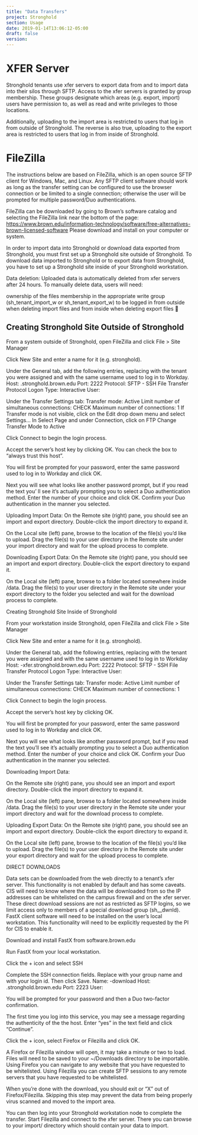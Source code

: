 ```yaml
---
title: "Data Transfers"
project: Stronghold
section: Usage
date: 2019-01-14T13:06:12-05:00
draft: false
version:
---
```


# XFER Server

Stronghold tenants use xfer servers to export data from and to import data into their silos through SFTP. Access to the xfer servers is granted by group membership. These groups designate which areas (e.g. export, import) users have permission to, as well as read and write privileges to those locations.

Additionally, uploading to the import area is restricted to users that log in from outside of Stronghold. The reverse is also true, uploading to the export area is restricted to users that log in from inside of Stronghold.

# FileZilla
The instructions below are based on FileZilla, which is an open source SFTP client for Windows, Mac, and Linux. Any SFTP client software should work as long as the transfer setting can be configured to use the browser connection or be limited to a single connection; otherwise the user will be prompted for multiple password/Duo authentications.     

FileZilla can be downloaded by going to Brown’s software catalog and selecting the FileZilla link near the bottom of the page:
https://www.brown.edu/information-technology/software/free-alternatives-brown-licensed-software
Please download and install on your computer or system.

In order to import data into Stronghold or download data exported from Stronghold, you must first set up a Stronghold site outside of Stronghold. To download data imported to Stronghold or to export data from Stronghold, you have to set up a Stronghold site inside of your Stronghold workstation.

Data deletion:
Uploaded data is automatically deleted from xfer servers after 24 hours. To manually delete data, users will need:

ownership of the files
membership in the appropriate write group (sh_tenant_import_w or sh_tenant_export_w)
to be logged in from outside when deleting import files and from inside when deleting export files

## Creating Stronghold Site Outside of Stronghold

From a system outside of Stronghold, open FileZilla and click File > Site Manager

Click New Site and enter a name for it (e.g. stronghold).

Under the General tab, add the following entries, replacing <tenant> with the tenant you were assigned and <username> with the same username used to log in to Workday.
	Host: <tenant>.stronghold.brown.edu
	Port: 2222
	Protocol: SFTP - SSH File Transfer Protocol
	Logon Type: Interactive
	User: <username>








Under the Transfer Settings tab:
	Transfer mode: Active
	Limit number of simultaneous connections: CHECK
	Maximum number of connections: 1
If Transfer mode is not visible, click on the Edit drop down menu and select Settings…
In Select Page and under Connection, click on FTP
Change Transfer Mode to Active


Click Connect to begin the login process.



Accept the server’s host key by clicking OK.  You can check the box to “always trust this host”.  



You will first be prompted for your password, enter the same password used to log in to Workday and click OK.



Next you will see what looks like another password prompt, but if you read the text you’ ll see it’s actually prompting you to select a Duo authentication method. Enter the number of your choice and click OK. Confirm your Duo authentication in the manner you selected.





























Uploading Import Data:
On the Remote site (right) pane, you should see an import and export directory. Double-click the import directory to expand it.

On the Local site (left) pane, browse to the location of the file(s) you’d like to upload. Drag the file(s) to your user directory in the Remote site under your import directory and wait for the upload process to complete.


Downloading Export Data:
On the Remote site (right) pane, you should see an import and export directory. Double-click the export directory to expand it.

On the Local site (left) pane, browse to a folder located somewhere inside /data.  Drag the file(s) to your user directory in the Remote site under your export directory to the folder you selected and wait for the download process to complete.





Creating Stronghold Site Inside of Stronghold

From your workstation inside Stronghold, open FileZilla and click File > Site Manager

Click New Site and enter a name for it (e.g. stronghold).

Under the General tab, add the following entries, replacing <tenant> with the tenant you were assigned and <username> with the same username used to log in to Workday
	Host: <tenant>-xfer.stronghold.brown.edu
	Port: 2222
	Protocol: SFTP - SSH File Transfer Protocol
	Logon Type: Interactive
	User: <username>





Under the Transfer Settings tab:
	Transfer mode: Active
	Limit number of simultaneous connections: CHECK
	Maximum number of connections: 1

Click Connect to begin the login process.



Accept the server’s host key by clicking OK.



You will first be prompted for your password, enter the same password used to log in to Workday and click OK.



Next you will see what looks like another password prompt, but if you read the text you’ll see it’s actually prompting you to select a Duo authentication method. Enter the number of your choice and click OK. Confirm your Duo authentication in the manner you selected.



Downloading Import Data:

On the Remote site (right) pane, you should see an import and export directory. Double-click the import directory to expand it.

On the Local site (left) pane, browse to a folder located somewhere inside /data.  Drag the file(s) to your user directory in the Remote site under your import directory and wait for the download process to complete.




 Uploading Export Data:
On the Remote site (right) pane, you should see an import and export directory. Double-click the export directory to expand it.

On the Local site (left) pane, browse to the location of the file(s) you’d like to upload. Drag the file(s) to your user directory in the Remote site under your export directory and wait for the upload process to complete.




DIRECT DOWNLOADS

Data sets can be downloaded from the web directly to a tenant’s xfer server. This functionality is not enabled by default and has some caveats. CIS will need to know where the data will be downloaded from so the IP addresses can be whitelisted on the campus firewall and on the xfer server. These direct download sessions are not as restricted as SFTP logins, so we limit access only to members of a special download group (sh_<tenant>_dwnld). FastX client software will need to be installed on the user’s local workstation. This functionality will need to be explicitly requested by the PI for CIS to enable it.

Download and install FastX from software.brown.edu

Run FastX from your local workstation.





Click the + icon and select SSH








Complete the SSH connection fields. Replace <tenant> with your group name and <username> with your login id. Then click Save.
Name: <tenant>-download
Host: <tenant>.stronghold.brown.edu
Port: 2223
User: <username>






You will be prompted for your password and then a Duo two-factor confirmation.





The first time you log into this service, you may see a message regarding the authenticity of the the host. Enter “yes” in the text field and click “Continue”.





Click the + icon, select Firefox or Filezilla and click OK.







A Firefox or Filezilla window will open, it may take a minute or two to load. Files will need to be saved to your ~/Downloads directory to be importable. Using Firefox you can navigate to any website that you have requested to be whitelisted. Using Filezilla you can create SFTP sessions to any remote servers that you have requested to be whitelisted.






When you’re done with the download, you should exit or “X” out of Firefox/Filezilla. Skipping this step may prevent the data from being properly virus scanned and moved to the import area.

You can then log into your Stronghold workstation node to complete the transfer. Start Filezilla and connect to the xfer server. There you can browse to your import/<username> directory which should contain your data to import.
